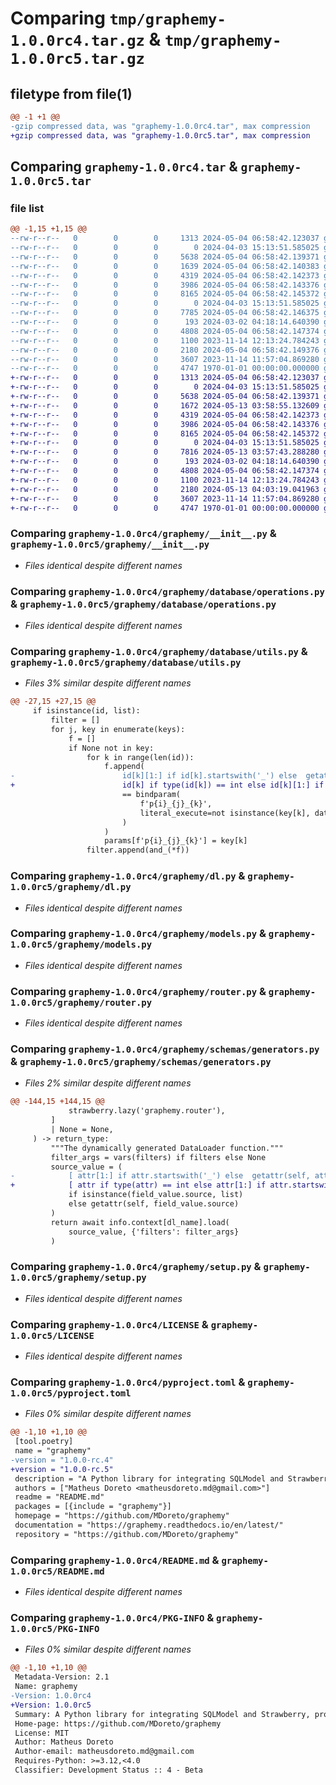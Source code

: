 # Comparing `tmp/graphemy-1.0.0rc4.tar.gz` & `tmp/graphemy-1.0.0rc5.tar.gz`

## filetype from file(1)

```diff
@@ -1 +1 @@
-gzip compressed data, was "graphemy-1.0.0rc4.tar", max compression
+gzip compressed data, was "graphemy-1.0.0rc5.tar", max compression
```

## Comparing `graphemy-1.0.0rc4.tar` & `graphemy-1.0.0rc5.tar`

### file list

```diff
@@ -1,15 +1,15 @@
--rw-r--r--   0        0        0     1313 2024-05-04 06:58:42.123037 graphemy-1.0.0rc4/graphemy/__init__.py
--rw-r--r--   0        0        0        0 2024-04-03 15:13:51.585025 graphemy-1.0.0rc4/graphemy/database/__init__.py
--rw-r--r--   0        0        0     5638 2024-05-04 06:58:42.139371 graphemy-1.0.0rc4/graphemy/database/operations.py
--rw-r--r--   0        0        0     1639 2024-05-04 06:58:42.140383 graphemy-1.0.0rc4/graphemy/database/utils.py
--rw-r--r--   0        0        0     4319 2024-05-04 06:58:42.142373 graphemy-1.0.0rc4/graphemy/dl.py
--rw-r--r--   0        0        0     3986 2024-05-04 06:58:42.143376 graphemy-1.0.0rc4/graphemy/models.py
--rw-r--r--   0        0        0     8165 2024-05-04 06:58:42.145372 graphemy-1.0.0rc4/graphemy/router.py
--rw-r--r--   0        0        0        0 2024-04-03 15:13:51.585025 graphemy-1.0.0rc4/graphemy/schemas/__init__.py
--rw-r--r--   0        0        0     7785 2024-05-04 06:58:42.146375 graphemy-1.0.0rc4/graphemy/schemas/generators.py
--rw-r--r--   0        0        0      193 2024-03-02 04:18:14.640390 graphemy-1.0.0rc4/graphemy/schemas/models.py
--rw-r--r--   0        0        0     4808 2024-05-04 06:58:42.147374 graphemy-1.0.0rc4/graphemy/setup.py
--rw-r--r--   0        0        0     1100 2023-11-14 12:13:24.784243 graphemy-1.0.0rc4/LICENSE
--rw-r--r--   0        0        0     2180 2024-05-04 06:58:42.149376 graphemy-1.0.0rc4/pyproject.toml
--rw-r--r--   0        0        0     3607 2023-11-14 11:57:04.869280 graphemy-1.0.0rc4/README.md
--rw-r--r--   0        0        0     4747 1970-01-01 00:00:00.000000 graphemy-1.0.0rc4/PKG-INFO
+-rw-r--r--   0        0        0     1313 2024-05-04 06:58:42.123037 graphemy-1.0.0rc5/graphemy/__init__.py
+-rw-r--r--   0        0        0        0 2024-04-03 15:13:51.585025 graphemy-1.0.0rc5/graphemy/database/__init__.py
+-rw-r--r--   0        0        0     5638 2024-05-04 06:58:42.139371 graphemy-1.0.0rc5/graphemy/database/operations.py
+-rw-r--r--   0        0        0     1672 2024-05-13 03:58:55.132609 graphemy-1.0.0rc5/graphemy/database/utils.py
+-rw-r--r--   0        0        0     4319 2024-05-04 06:58:42.142373 graphemy-1.0.0rc5/graphemy/dl.py
+-rw-r--r--   0        0        0     3986 2024-05-04 06:58:42.143376 graphemy-1.0.0rc5/graphemy/models.py
+-rw-r--r--   0        0        0     8165 2024-05-04 06:58:42.145372 graphemy-1.0.0rc5/graphemy/router.py
+-rw-r--r--   0        0        0        0 2024-04-03 15:13:51.585025 graphemy-1.0.0rc5/graphemy/schemas/__init__.py
+-rw-r--r--   0        0        0     7816 2024-05-13 03:57:43.288280 graphemy-1.0.0rc5/graphemy/schemas/generators.py
+-rw-r--r--   0        0        0      193 2024-03-02 04:18:14.640390 graphemy-1.0.0rc5/graphemy/schemas/models.py
+-rw-r--r--   0        0        0     4808 2024-05-04 06:58:42.147374 graphemy-1.0.0rc5/graphemy/setup.py
+-rw-r--r--   0        0        0     1100 2023-11-14 12:13:24.784243 graphemy-1.0.0rc5/LICENSE
+-rw-r--r--   0        0        0     2180 2024-05-13 04:03:19.041963 graphemy-1.0.0rc5/pyproject.toml
+-rw-r--r--   0        0        0     3607 2023-11-14 11:57:04.869280 graphemy-1.0.0rc5/README.md
+-rw-r--r--   0        0        0     4747 1970-01-01 00:00:00.000000 graphemy-1.0.0rc5/PKG-INFO
```

### Comparing `graphemy-1.0.0rc4/graphemy/__init__.py` & `graphemy-1.0.0rc5/graphemy/__init__.py`

 * *Files identical despite different names*

### Comparing `graphemy-1.0.0rc4/graphemy/database/operations.py` & `graphemy-1.0.0rc5/graphemy/database/operations.py`

 * *Files identical despite different names*

### Comparing `graphemy-1.0.0rc4/graphemy/database/utils.py` & `graphemy-1.0.0rc5/graphemy/database/utils.py`

 * *Files 3% similar despite different names*

```diff
@@ -27,15 +27,15 @@
     if isinstance(id, list):
         filter = []
         for j, key in enumerate(keys):
             f = []
             if None not in key:
                 for k in range(len(id)):
                     f.append(
-                        id[k][1:] if id[k].startswith('_') else  getattr(model, id[k])
+                        id[k] if type(id[k]) == int else id[k][1:] if id[k].startswith('_') else  getattr(model, id[k])
                         == bindparam(
                             f'p{i}_{j}_{k}',
                             literal_execute=not isinstance(key[k], date),
                         )
                     )
                     params[f'p{i}_{j}_{k}'] = key[k]
                 filter.append(and_(*f))
```

### Comparing `graphemy-1.0.0rc4/graphemy/dl.py` & `graphemy-1.0.0rc5/graphemy/dl.py`

 * *Files identical despite different names*

### Comparing `graphemy-1.0.0rc4/graphemy/models.py` & `graphemy-1.0.0rc5/graphemy/models.py`

 * *Files identical despite different names*

### Comparing `graphemy-1.0.0rc4/graphemy/router.py` & `graphemy-1.0.0rc5/graphemy/router.py`

 * *Files identical despite different names*

### Comparing `graphemy-1.0.0rc4/graphemy/schemas/generators.py` & `graphemy-1.0.0rc5/graphemy/schemas/generators.py`

 * *Files 2% similar despite different names*

```diff
@@ -144,15 +144,15 @@
             strawberry.lazy('graphemy.router'),
         ]
         | None = None,
     ) -> return_type:
         """The dynamically generated DataLoader function."""
         filter_args = vars(filters) if filters else None
         source_value = (
-            [ attr[1:] if attr.startswith('_') else  getattr(self, attr) for attr in field_value.source]
+            [ attr if type(attr) == int else attr[1:] if attr.startswith('_') else  getattr(self, attr) for attr in field_value.source]
             if isinstance(field_value.source, list)
             else getattr(self, field_value.source)
         )
         return await info.context[dl_name].load(
             source_value, {'filters': filter_args}
         )
```

### Comparing `graphemy-1.0.0rc4/graphemy/setup.py` & `graphemy-1.0.0rc5/graphemy/setup.py`

 * *Files identical despite different names*

### Comparing `graphemy-1.0.0rc4/LICENSE` & `graphemy-1.0.0rc5/LICENSE`

 * *Files identical despite different names*

### Comparing `graphemy-1.0.0rc4/pyproject.toml` & `graphemy-1.0.0rc5/pyproject.toml`

 * *Files 0% similar despite different names*

```diff
@@ -1,10 +1,10 @@
 [tool.poetry]
 name = "graphemy"
-version = "1.0.0-rc.4"
+version = "1.0.0-rc.5"
 description = "A Python library for integrating SQLModel and Strawberry, providing a seamless GraphQL integration with FastAPI and advanced features for database interactions."
 authors = ["Matheus Doreto <matheusdoreto.md@gmail.com>"]
 readme = "README.md"
 packages = [{include = "graphemy"}]
 homepage = "https://github.com/MDoreto/graphemy"
 documentation = "https://graphemy.readthedocs.io/en/latest/"
 repository = "https://github.com/MDoreto/graphemy"
```

### Comparing `graphemy-1.0.0rc4/README.md` & `graphemy-1.0.0rc5/README.md`

 * *Files identical despite different names*

### Comparing `graphemy-1.0.0rc4/PKG-INFO` & `graphemy-1.0.0rc5/PKG-INFO`

 * *Files 0% similar despite different names*

```diff
@@ -1,10 +1,10 @@
 Metadata-Version: 2.1
 Name: graphemy
-Version: 1.0.0rc4
+Version: 1.0.0rc5
 Summary: A Python library for integrating SQLModel and Strawberry, providing a seamless GraphQL integration with FastAPI and advanced features for database interactions.
 Home-page: https://github.com/MDoreto/graphemy
 License: MIT
 Author: Matheus Doreto
 Author-email: matheusdoreto.md@gmail.com
 Requires-Python: >=3.12,<4.0
 Classifier: Development Status :: 4 - Beta
```

